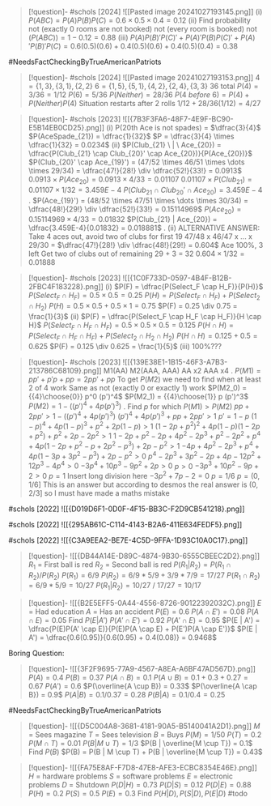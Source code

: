 
> [!question]- #schols [2024] ![[Pasted image 20241027193145.png]]
 (i)
 $P(ABC) = P(A)P(B)P(C) = 0.6 \times 0.5 \times 0.4 = 0.12$
 (ii)
 Find probability not (exactly 0 rooms are not booked)
 not (every room is booked)
 not $(P(ABC)) = 1- 0.12 = 0.88$ 
 (iii)
 $P(A)P(B)'P(C)' + P(A)'P(B)P(C)' + P(A)'P(B)'P(C) = 0.6 (0.5) (0.6) + 0.4 (0.5) (0.6) + 0.4 (0.5) (0.4) = 0.38$ 

#NeedsFactCheckingByTrueAmericanPatriots 
> [!question]- #schols [2024] ![[Pasted image 20241027193153.png]]
 $4 = \{1, 3\}, \{3, 1\}, \{2, 2\}$
 $6 = \{1, 5\}, \{5, 1\}, \{4, 2\}, \{2, 4\}, \{3, 3\}$ 
 36 total
 $P(4) = 3/36 = 1/12$
 $P(6) = 5/36$
 $P(Neither) = 28/36$
 $P(4\  before\  6) = P(4) + P(Neither)P(4)$
 Situation restarts after 2 rolls
 $1/12 + 28/36 (1/12) = 4/27$ 

> [!question]- #schols [2023] ![[{7B3F3FA6-48F7-4E9F-BC90-E5B14EB0CD25}.png]]
 (i)
 P(20th Ace is not spades) = $\dfrac{3}{4}$
 $P(AceSpade_{21}) = \dfrac{1}{32}$ 
 $P = \dfrac{3}{4} \times \dfrac{1}{32} = 0.0234$ 
 (ii)
 $P(Club_{21} \ | \ Ace_{20}) = \dfrac{P(Club_{21} \cap Club_{20}' \cap Ace_{20})}{P(Ace_{20})}$  
 $P(Club_{20}' \cap Ace_{19}') = (47/52 \times 46/51 \times \dots \times 29/34) = \dfrac{47!}{28!} \div \dfrac{52!}{33!} = 0.0913$
 $0.0913 \times P(Ace_{20}) = 0.0913 \times 4/33 = 0.01107$
 $0.01107 \times P(Club_{21}) = 0.01107 \times 1/32 = 3.459E-4$ 
 $P(Club_{21} \cap Club_{20}' \cap Ace_{20}) = 3.459E-4$ 
 .
 $P(Ace_{19}') = (48/52 \times 47/51 \times \dots \times 30/34) = \dfrac{48!}{29!} \div \dfrac{52!}{33!} = 0.15114969$ 
 $P(Ace_{20}) = 0.15114969 \times 4/33 = 0.01832$ 
 $P(Club_{21} | Ace_{20}) = \dfrac{3.459E-4}{0.01832} = 0.018881$ 
 .
 (ii) ALTERNATIVE ANSWER:
 Take 4 aces out, avoid two of clubs for first 19
 47/48 x 46/47 x ... x 29/30 = $\dfrac{47!}{28!} \div \dfrac{48!}{29!} = 0.604$
 Ace 100%, 3 left 
 Get two of clubs out of remaining 29 + 3 = 32
 $0.604 \times 1/32 = 0.01888$ 

  > [!question]- #schols  [2023] ![[{1C0F733D-0597-4B4F-B12B-2FBC4F183228}.png]]
  (i)
  $P(F) = \dfrac{P(Select_F \cap H_F)}{P(H)}$ 
  $P(Select_F \cap H_F) = 0.5 \times 0.5 = 0.25$ 
  $P(H) = P(Select_F \cap H_F) + P(Select_2 \cap H_2)$ 
  $P(H) = 0.5 \times 0.5 + 0.5 \times 1 = 0.75$ 
  $P(F) = 0.25 \div 0.75 = \frac{1}{3}$ 
  (ii)
  $P(F) = \dfrac{P(Select_F \cap H_F \cap H_F)}{H \cap H}$ 
  $P(Select_F \cap H_F \cap H_F) = 0.5 \times 0.5 \times 0.5 = 0.125$
  $P(H \cap H) = P(Select_F \cap H_F \cap H_F) + P(Select_2 \cap H_2 \cap H_2)$
  $P(H \cap H) = 0.125 + 0.5 = 0.625$ 
  $P(F) = 0.125 \div 0.625 = \frac{1}{5}$ 
  (iii)
  100%???

> [!question]- #schols [2023] ![[{139E38E1-1B15-46F3-A7B3-213786C68109}.png]]
 M1(AA)
 M2(AAA, AAA)
 AA x2
 AAA x4
 .
 $P(M1) = pp' + p'p + pp = 2pp' + pp$ 
 To get $P(M2)$ we need to find when at least 2 of 4 work
 Same as not (exactly 0 or exactly 1) work
 $P(M2_0) = {{4}\choose{0}} p^0 (p')^4$ 
 $P(M2_1) = {{4}\choose{1}} p (p')^3$
 $P(M2) = 1 - ((p')^4 + 4p(p')^3)$
 .
 Find $p$ for which
 $P(M1) > P(M2)$ 
 $pp + 2pp' > 1 - ((p')^4 + 4p(p')^3)$ 
 $(p')^4 + 4p(p')^3 + pp + 2pp' > 1$ 
 $p' = 1 - p$
 $(1-p)^4 + 4p(1-p)^3 + p^2 + 2p(1-p) > 1$ 
 $(1 - 2p + p^2)^2 + 4p(1-p)(1 - 2p + p^2) + p^2 + 2p - 2p^2 > 1$
 $1 - 2p + p^2 - 2p + 4p^2 - 2p^3 + p^2 - 2p^2 + p^4 + 4p(1 - 2p + p^2 - p + 2p^2 - p^3) + 2p - p^2 > 1$
 $-4p + 4p^2 - 2p^3 + p^4 + 4p(1 - 3p + 3p^2 - p^3) + 2p - p^2 > 0$ 
 $p^4 - 2p^3 + 3p^2 - 2p + 4p - 12p^2 + 12p^3 - 4p^4 > 0$
 $-3p^4 + 10p^3 - 9p^2 + 2p > 0$ 
 $p > 0$ 
 $-3p^3 + 10p^2 - 9p + 2 > 0$ 
 $p = 1$
 Insert long division here
 $-3p^2 + 7p - 2 = 0$ 
 $p = 1/6$
 $p = (0, 1/6]$ 
  This is an answer but according to desmos the real answer is $(0, 2/3]$ so I must have made a maths mistake 

#schols [2022]
![[{D019D6F1-0D0F-4F15-BB3C-F2D9CB541218}.png]]

#schols [2022]
![[{295AB61C-C114-4143-B2A6-411E634FEDF5}.png]]

#schols [2022]
![[{C3A9EEA2-BE7E-4C5D-9FFA-1D93C10A0C17}.png]]

> [!question]- ![[{DB44A14E-D89C-4874-9B30-6555CBEEC2D2}.png]]
> $R_1$ = First ball is red
> $R_2$ = Second ball is red
> $P(R_1 | R_2) = P(R_1 \cap R_2) / P(R_2)$
> $P(R_1) = 6/9$
> $P(R_2) = 6/9 * 5/9 + 3/9 * 7/9 = 17/27$
> $P(R_1 \cap R_2) = 6/9 * 5/9 = 10/27$
> $P(R_1 | R_2) = 10/27 \ / \ 17/27 = 10/17$

> [!question]- ![[{B2E5EFF5-0A44-4556-8726-90122392032C}.png]]
> $E$ = Had education
> $A$ = Has an accident
> $P(E) = 0.6$
> $P(A \cap E') = 0.08$
> $P(A \cap E) = 0.05$
> Find $P(E | A')$
> $P(A' \cap E') = 0.92$
> $P(A' \cap E) = 0.95$
> $P(E | A') = \dfrac{P(E)P(A' \cap E)}{P(E)P(A \cap E) + P(E')P(A \cap E')}$
> $P(E | A') = \dfrac{0.6(0.95)}{0.6(0.95) + 0.4(0.08)} = 0.9468$

Boring Question:
> [!question]- ![[{3F2F9695-77A9-4567-A8EA-A6BF47AD567D}.png]]
> $P(A) = 0.4$
> $P(B) = 0.37$
> $P(A \cap B) = 0.1$
> $P(A \cup B) = 0.1 + 0.3 + 0.27 = 0.67$
> $P(A') = 0.6$
> $P(\overline{A \cup B}) = 0.33$
> $P(\overline{A \cap B}) = 0.9$
> $P(A | B) = 0.1/0.37 = 0.28$
> $P(B | A) = 0.1/0.4 = 0.25$

#NeedsFactCheckingByTrueAmericanPatriots 
> [!question]- ![[{D5C004A8-3681-4181-90A5-B5140041A2D1}.png]]
> $M$ = Sees magazine
> $T$ = Sees television
> $B$ = Buys 
> $P(M) = 1/50$
> $P(T) = 0.2$
> $P(M \cap T) = 0.01$
> $P(B | M \cup T) = 1/3$
> $P(B | \overline{M \cup T}) = 0.1$
> Find $P(B)$
> $P(B) = P(B | M \cup T) + P(B | \overline{M \cup T}) = 0.43$


> [!question]- ![[{FA75E8AF-F7D8-47E8-AFE3-ECBC8354E46E}.png]]
> $H$ = hardware problems
> $S$ = software problems
> $E$ = electronic problems
> $D$ = Shutdown
> $P(D | H) = 0.73$
> $P(D | S) = 0.12$
> $P(D | E) = 0.88$
> $P(H) = 0.2$
> $P(S) = 0.5$
> $P(E) = 0.3$
> Find $P(H | D), P(S |D), P(E|D)$
> #todo